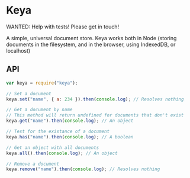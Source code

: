 # Keya

WANTED: Help with tests! Please get in touch!

A simple, universal document store. Keya works both in Node (storing documents in the filesystem, and in the browser, using IndexedDB, or localhost)

## API

```javascript
var keya = require("keya");

// Set a document
keya.set("name", { a: 234 }).then(console.log); // Resolves nothing

// Get a document by name
// This method will return undefined for documents that don't exist
keya.get("name").then(console.log); // An object

// Test for the existance of a document
keya.has("name").then(console.log); // A boolean

// Get an object with all documents
keya.all().then(console.log); // An object

// Remove a document
keya.remove("name").then(console.log); // Resolves nothing
```

